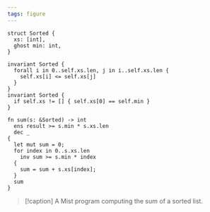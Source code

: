 ```yaml
---
tags: figure
---
```


```{.mist .numberLines}
struct Sorted {
  xs: [int],
  ghost min: int,
}

invariant Sorted {
  forall i in 0..self.xs.len, j in i..self.xs.len {
    self.xs[i] <= self.xs[j]
  }
}
invariant Sorted {
  if self.xs != [] { self.xs[0] == self.min }
}

fn sum(s: &Sorted) -> int
  ens result >= s.min * s.xs.len
  dec _
{
  let mut sum = 0;
  for index in 0..s.xs.len
    inv sum >= s.min * index
  {
    sum = sum + s.xs[index];
  }
  sum
}
```

> [!caption]
> A Mist program computing the sum of a sorted list.
